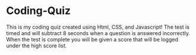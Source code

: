 # Coding-Quiz
This is my coding quiz created using Html, CSS, and Javascript! The test is timed and will subtract 8 seconds when a question is answered incorrectly. When the test is complete you will be given a score that will be logged under the high score list.
